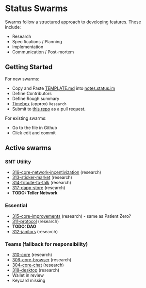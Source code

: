 # Status Swarms

Swarms follow a structured approach to developing features. These include:
- Research
- Specifications / Planning
- Implementation
- Communication / Post-mortem

## Getting Started

For new swarms:
- Copy and Paste [TEMPLATE.md](https://github.com/status-im/swarms/blob/master/TEMPLATE.md) into [notes.status.im](https://notes.status.im)
- Define Contributors
- Define Rough summary
- [Timebox](https://en.wikipedia.org/wiki/Timeboxing) (approx) `Research`
- Submit to [this repo](https://github.com/status-im/swarms) as a pull request.

For existing swarms:
- Go to the file in Github
- Click edit and commit

## Active swarms

### SNT Utility  
- [316-core-network-incentivization](ideas/316-core-networking.md) (research)
- [313-sticker-market](ideas/313-sticker-market.md) (research)
- [314-tribute-to-talk](ideas/314-tribute-to-talk.md) (research)
- [317-dapp-store](ideas/317-dapps-store.md) (research)
- **TODO: Teller Network**

### Essential
- [315-core-improvements](ideas/315-core-improvements.md) (research) - same as Patient Zero?
- [311-protocol](ideas/311-status-protocol.md) (research)
- **TODO: DAO**
- [312-janitors](ideas/312-swarm-janitors.md) (research)

### Teams (fallback for responsibility)
- [310-core](ideas/310-core-team-proposal.md) (research)
- [306-core-browser](ideas/306-core-browser.md) (research)
- [304-core-chat](ideas/304-core-chat.md) (research)
- [318-desktop](ideas/318-desktop-team-proposal.md) (research)
- Wallet in review
- Keycard missing
